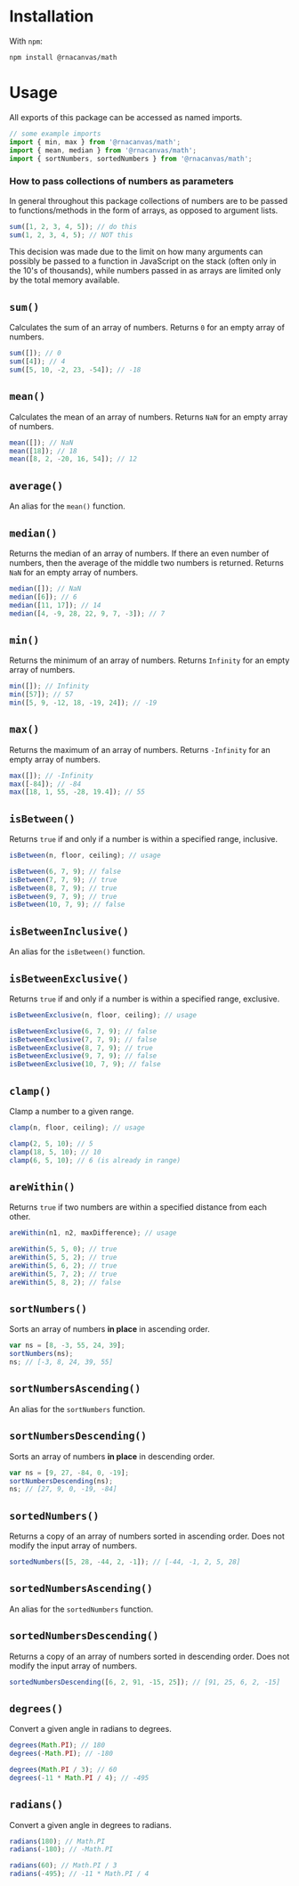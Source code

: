 # Installation

With `npm`:

```
npm install @rnacanvas/math
```

# Usage

All exports of this package can be accessed as named imports.

```javascript
// some example imports
import { min, max } from '@rnacanvas/math';
import { mean, median } from '@rnacanvas/math';
import { sortNumbers, sortedNumbers } from '@rnacanvas/math';
```

### How to pass collections of numbers as parameters

In general throughout this package
collections of numbers are to be passed to functions/methods
in the form of arrays, as opposed to argument lists.

```javascript
sum([1, 2, 3, 4, 5]); // do this
sum(1, 2, 3, 4, 5); // NOT this
```

This decision was made due to the limit on how many arguments
can possibly be passed to a function in JavaScript on the stack
(often only in the 10's of thousands),
while numbers passed in as arrays are limited only by the total memory available.

## `sum()`

Calculates the sum of an array of numbers.
Returns `0` for an empty array of numbers.

```javascript
sum([]); // 0
sum([4]); // 4
sum([5, 10, -2, 23, -54]); // -18
```

## `mean()`

Calculates the mean of an array of numbers.
Returns `NaN` for an empty array of numbers.

```javascript
mean([]); // NaN
mean([18]); // 18
mean([8, 2, -20, 16, 54]); // 12
```

## `average()`

An alias for the `mean()` function.

## `median()`

Returns the median of an array of numbers.
If there an even number of numbers,
then the average of the middle two numbers is returned.
Returns `NaN` for an empty array of numbers.

```javascript
median([]); // NaN
median([6]); // 6
median([11, 17]); // 14
median([4, -9, 28, 22, 9, 7, -3]); // 7
```

## `min()`

Returns the minimum of an array of numbers.
Returns `Infinity` for an empty array of numbers.

```javascript
min([]); // Infinity
min([57]); // 57
min([5, 9, -12, 18, -19, 24]); // -19
```

## `max()`

Returns the maximum of an array of numbers.
Returns `-Infinity` for an empty array of numbers.

```javascript
max([]); // -Infinity
max([-84]); // -84
max([18, 1, 55, -28, 19.4]); // 55
```

## `isBetween()`

Returns `true` if and only if a number is within a specified range, inclusive.

```javascript
isBetween(n, floor, ceiling); // usage

isBetween(6, 7, 9); // false
isBetween(7, 7, 9); // true
isBetween(8, 7, 9); // true
isBetween(9, 7, 9); // true
isBetween(10, 7, 9); // false
```

## `isBetweenInclusive()`

An alias for the `isBetween()` function.

## `isBetweenExclusive()`

Returns `true` if and only if a number is within a specified range, exclusive.

```javascript
isBetweenExclusive(n, floor, ceiling); // usage

isBetweenExclusive(6, 7, 9); // false
isBetweenExclusive(7, 7, 9); // false
isBetweenExclusive(8, 7, 9); // true
isBetweenExclusive(9, 7, 9); // false
isBetweenExclusive(10, 7, 9); // false
```

## `clamp()`

Clamp a number to a given range.

```javascript
clamp(n, floor, ceiling); // usage

clamp(2, 5, 10); // 5
clamp(18, 5, 10); // 10
clamp(6, 5, 10); // 6 (is already in range)
```

## `areWithin()`

Returns `true` if two numbers are within a specified distance from each other.

```javascript
areWithin(n1, n2, maxDifference); // usage

areWithin(5, 5, 0); // true
areWithin(5, 5, 2); // true
areWithin(5, 6, 2); // true
areWithin(5, 7, 2); // true
areWithin(5, 8, 2); // false
```

## `sortNumbers()`

Sorts an array of numbers <b>in place</b> in ascending order.

```javascript
var ns = [8, -3, 55, 24, 39];
sortNumbers(ns);
ns; // [-3, 8, 24, 39, 55]
```

## `sortNumbersAscending()`

An alias for the `sortNumbers` function.

## `sortNumbersDescending()`

Sorts an array of numbers <b>in place</b> in descending order.

```javascript
var ns = [9, 27, -84, 0, -19];
sortNumbersDescending(ns);
ns; // [27, 9, 0, -19, -84]
```

## `sortedNumbers()`

Returns a copy of an array of numbers sorted in ascending order.
Does not modify the input array of numbers.

```javascript
sortedNumbers([5, 28, -44, 2, -1]); // [-44, -1, 2, 5, 28]
```

## `sortedNumbersAscending()`

An alias for the `sortedNumbers` function.

## `sortedNumbersDescending()`

Returns a copy of an array of numbers sorted in descending order.
Does not modify the input array of numbers.

```javascript
sortedNumbersDescending([6, 2, 91, -15, 25]); // [91, 25, 6, 2, -15]
```

## `degrees()`

Convert a given angle in radians to degrees.

```javascript
degrees(Math.PI); // 180
degrees(-Math.PI); // -180

degrees(Math.PI / 3); // 60
degrees(-11 * Math.PI / 4); // -495
```

## `radians()`

Convert a given angle in degrees to radians.

```javascript
radians(180); // Math.PI
radians(-180); // -Math.PI

radians(60); // Math.PI / 3
radians(-495); // -11 * Math.PI / 4
```
